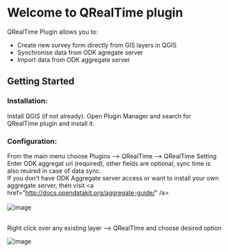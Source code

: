 <h1> Welcome to QRealTime plugin</h1>
QRealTime Plugin allows you to:
<UL>
<LI > Create new survey form directly from GIS layers in QGIS </LI>
<LI > Synchronise data from ODK agregate server </LI>
<LI > Import data from ODK aggregate server </LI> </UL>

<h2> Getting Started </h2>
<h3> Installation:</h3>
Install QGIS (if not already). Open Plugin Manager and search for QRealTime plugin and install it.
<h3>Configuration:</h3>

From the main menu choose Plugins --> QRealTime --> QRealTime Setting
<br>
Enter ODK aggregat url (required), other fields are optional, sync time is also reuired in case of data sync.
<br>
If you don't have ODK Aggregate server access or want to install your own aggregate server, then visit <a href="http://docs.opendatakit.org/aggregate-guide/" /a>
<br>
<br>
![image](https://user-images.githubusercontent.com/9129316/32544265-ff06041e-c49d-11e7-82a0-24e655052395.png)

<br>
Right click over any existing layer --> QRealTIme and choose desired option

![image](https://user-images.githubusercontent.com/9129316/32544408-65f01516-c49e-11e7-9077-a9e18c602e11.png)

